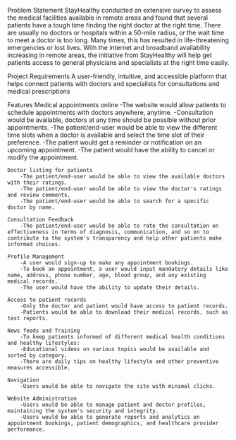 Problem Statement
    StayHealthy conducted an extensive survey to assess the medical facilities available in remote areas and found that several patients have a tough time finding the right doctor at the right time. There are        usually no doctors or hospitals within a 50-mile radius, or the wait time to meet a doctor is too long. Many times, this has resulted in life-threatening emergencies or lost lives.
    With the internet and broadband availability increasing in remote areas, the initiative from StayHealthy will help get patients access to general physicians and specialists at the right time easily.


Project Requirements
    A user-friendly, intuitive, and accessible platform that helps connect patients with doctors and specialists for consultations and medical prescriptions



Features
    Medical appointments online
        -The website would allow patients to schedule appointments with doctors anywhere, anytime.
        -Consultation would be available, doctors at any time should be possible without prior appointments.
        -The patient/end-user would be able to view the different time slots when a doctor is available and select the time slot of their preference.
        -The patient would get a reminder or notification on an upcoming appointment.
        -The patient would have the ability to cancel or modify the appointment.
        
    Doctor listing for patients
        -The patient/end-user would be able to view the available doctors with their ratings.
        -The patient/end-user would be able to view the doctor's ratings and review comments.
        -The patient/end-user would be able to search for a specific doctor by name.

    Consultation Feedback
        -The patient/end-user would be able to rate the consultation on effectiveness in terms of diagnosis, communication, and so on to contribute to the system's transparency and help other patients make                informed choices.

    Profile Management
        -A user would sign-up to make any appointment bookings.
        -To book an appointment, a user would input mandatory details like name, address, phone number, age, blood group, and any existing medical records.
        -The user would have the ability to update their details.

    Access to patient records
        -Only the doctor and patient would have access to patient records.
        -Patients would be able to download their medical records, such as test reports.

    News feeds and Training
        -To keep patients informed of different medical health conditions and healthy lifestyles:
        -Educational videos on various topics would be available and sorted by category.
        -There are daily tips on healthy lifestyle and other preventive measures accessible.

    Navigation
        -Users would be able to navigate the site with minimal clicks.

    Website Administration
        -Users would be able to manage patient and doctor profiles, maintaining the system's security and integrity.
        -Users would be able to generate reports and analytics on appointment bookings, patient demographics, and healthcare provider performance.
